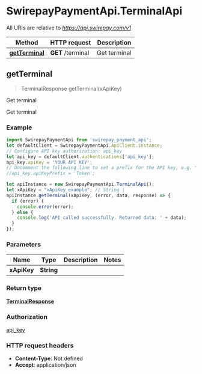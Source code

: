 # SwirepayPaymentApi.TerminalApi

All URIs are relative to *https://api.swirepay.com/v1*

Method | HTTP request | Description
------------- | ------------- | -------------
[**getTerminal**](TerminalApi.md#getTerminal) | **GET** /terminal | Get terminal



## getTerminal

> TerminalResponse getTerminal(xApiKey)

Get terminal

Get terminal

### Example

```javascript
import SwirepayPaymentApi from 'swirepay_payment_api';
let defaultClient = SwirepayPaymentApi.ApiClient.instance;
// Configure API key authorization: api_key
let api_key = defaultClient.authentications['api_key'];
api_key.apiKey = 'YOUR API KEY';
// Uncomment the following line to set a prefix for the API key, e.g. "Token" (defaults to null)
//api_key.apiKeyPrefix = 'Token';

let apiInstance = new SwirepayPaymentApi.TerminalApi();
let xApiKey = "xApiKey_example"; // String | 
apiInstance.getTerminal(xApiKey, (error, data, response) => {
  if (error) {
    console.error(error);
  } else {
    console.log('API called successfully. Returned data: ' + data);
  }
});
```

### Parameters


Name | Type | Description  | Notes
------------- | ------------- | ------------- | -------------
 **xApiKey** | **String**|  | 

### Return type

[**TerminalResponse**](TerminalResponse.md)

### Authorization

[api_key](../README.md#api_key)

### HTTP request headers

- **Content-Type**: Not defined
- **Accept**: application/json

